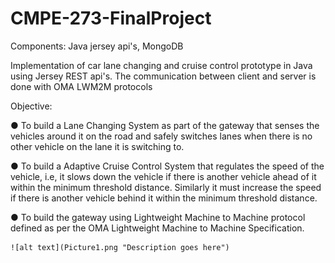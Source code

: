 # CMPE-273-FinalProject

Components: Java jersey api's, MongoDB

 Implementation of car lane changing and cruise control prototype in Java using Jersey REST api's. The communication between client and server is done with OMA LWM2M protocols

Objective: 

● To build a Lane Changing System as part of the gateway that senses the vehicles around it on the road and safely switches lanes when there is no other vehicle on the lane it is switching to.

● To build a Adaptive Cruise Control System that regulates the speed of the vehicle, i.e, it slows down the vehicle if there is another vehicle ahead of it within the minimum threshold distance. Similarly it must increase the speed if there is another vehicle behind it within the minimum threshold distance.

● To build the gateway using Lightweight Machine to Machine protocol defined as per the OMA Lightweight Machine to Machine Specification.


    ![alt text](Picture1.png "Description goes here")
